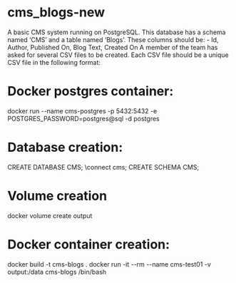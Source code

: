 # cms_blogs-new
A basic CMS system running on PostgreSQL.
This database has a schema named ‘CMS’ and a table named ‘Blogs’.
These columns should be: - Id, Author, Published On, Blog Text, Created On
A member of the team has asked for several CSV files to be created.
Each CSV file should be a unique CSV file in the following format:

# Docker postgres container:
docker run --name cms-postgres -p 5432:5432 -e POSTGRES_PASSWORD=postgres@sql -d postgres

# Database creation:
CREATE DATABASE CMS;
\connect cms;
CREATE SCHEMA CMS;


# Volume creation

 docker volume create output
 

# Docker container creation:
docker build -t cms-blogs .
docker run -it --rm --name cms-test01 -v output:/data  cms-blogs /bin/bash
